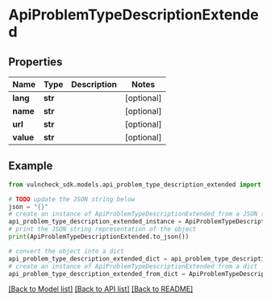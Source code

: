 # ApiProblemTypeDescriptionExtended


## Properties

Name | Type | Description | Notes
------------ | ------------- | ------------- | -------------
**lang** | **str** |  | [optional] 
**name** | **str** |  | [optional] 
**url** | **str** |  | [optional] 
**value** | **str** |  | [optional] 

## Example

```python
from vulncheck_sdk.models.api_problem_type_description_extended import ApiProblemTypeDescriptionExtended

# TODO update the JSON string below
json = "{}"
# create an instance of ApiProblemTypeDescriptionExtended from a JSON string
api_problem_type_description_extended_instance = ApiProblemTypeDescriptionExtended.from_json(json)
# print the JSON string representation of the object
print(ApiProblemTypeDescriptionExtended.to_json())

# convert the object into a dict
api_problem_type_description_extended_dict = api_problem_type_description_extended_instance.to_dict()
# create an instance of ApiProblemTypeDescriptionExtended from a dict
api_problem_type_description_extended_from_dict = ApiProblemTypeDescriptionExtended.from_dict(api_problem_type_description_extended_dict)
```
[[Back to Model list]](../README.md#documentation-for-models) [[Back to API list]](../README.md#documentation-for-api-endpoints) [[Back to README]](../README.md)


